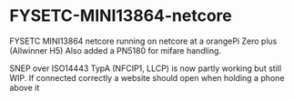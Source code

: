 # FYSETC-MINI13864-netcore
FYSETC MINI13864 netcore running on netcore at a orangePi Zero plus (Allwinner H5)
Also added a PN5180 for mifare handling.

SNEP over ISO14443 TypA (NFCIP1, LLCP) is now partly working but still WIP.
If connected correctly a website should open when holding a phone above it

